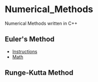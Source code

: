 # Numerical_Methods

Numerical Methods written in C++

## Euler's Method

  - [Instructions](/docs/EU_Instructions.md)
  - [Math](/docs/EulersMethod.md)

## Runge-Kutta Method

